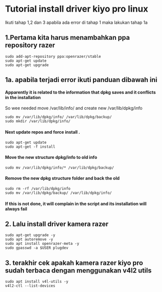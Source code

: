 # Tutorial install driver kiyo pro linux
Ikuti tahap 1,2 dan 3
apabila ada error di tahap 1 maka lakukan tahap 1a
## 1.Pertama kita harus menambahkan ppa repository razer
```
sudo add-apt-repository ppa:openrazer/stable
sudo apt-get update
sudo apt-get upgrade
```
## 1a. apabila terjadi error ikuti panduan dibawah ini
#### Apparently it is related to the information that dpkg saves and it conflicts in the installation
So wee needed move /var/lib/info/ and create new /var/lib/dpkg/info
```
sudo mv /var/lib/dpkg/info/ /var/lib/dpkg/backup/
sudo mkdir /var/lib/dpkg/info/
```
#### Next update repos and force install .
```
sudo apt-get update
sudo apt-get -f install
```
#### Move the new structure dpkg/info to old info
```
sudo mv /var/lib/dpkg/info/* /var/lib/dpkg/backup/
```
#### Remove the new dpkg structure folder and back the old
```
sudo rm -rf /var/lib/dpkg/info
sudo mv /var/lib/dpkg/backup/ /var/lib/dpkg/info/
```
#### If this is not done, it will complain in the script and its installation will always fail

## 2. Lalu install driver kamera razer
```
sudo apt-get upgrade -y
sudo apt autoremove -y
sudo apt install openrazer-meta -y
sudo gpasswd -a $USER plugdev
```

## 3. terakhir cek apakah kamera razer kiyo pro sudah terbaca dengan menggunakan v4l2 utils
```
sudo apt install v4l-utils -y
v4l2-ctl --list-devices
```
